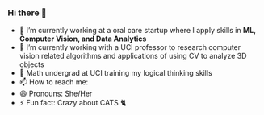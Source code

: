 ### Hi there 👋

- 🔭 I’m currently working at a oral care startup where I apply skills in **ML, Computer Vision, and Data Analytics**
- 🔭 I’m currently working with a UCI professor to research computer vision related algorithms and applications of using CV to analyze 3D objects
- 🌱 Math undergrad at UCI training my logical thinking skills 
- 📫 How to reach me: 
- 😄 Pronouns: She/Her
- ⚡ Fun fact: Crazy about CATS 🐈

<!--
**hitomi1104/hitomi1104** is a ✨ _special_ ✨ repository because its `README.md` (this file) appears on your GitHub profile.

Here are some ideas to get you started:

- 🔭 I’m currently working on ...
- 🌱 I’m currently learning ...
- 👯 I’m looking to collaborate on ...
- 🤔 I’m looking for help with ...
- 💬 Ask me about ...
- 📫 How to reach me: ...
- 😄 Pronouns: ...
- ⚡ Fun fact: ...
-->
